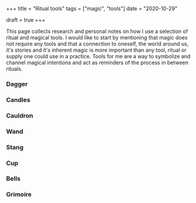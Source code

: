 +++
title = "Ritual tools"
tags = ["magic", "tools"]
date = "2020-10-29"

draft = true
+++

This page collects research and personal notes on how I use a selection of ritual and magical tools. I would like to start by mentioning that magic does not require any tools and that a connection to oneself, the world around us, it's stories and it's inherent magic is more important than any tool, ritual or supply one could use in a practice. Tools for me are a way to symbolize and channel magical intentions and act as reminders of the process in between rituals.

### Dagger

### Candles

### Cauldron

### Wand

### Stang

### Cup

### Bells

### Grimoire

